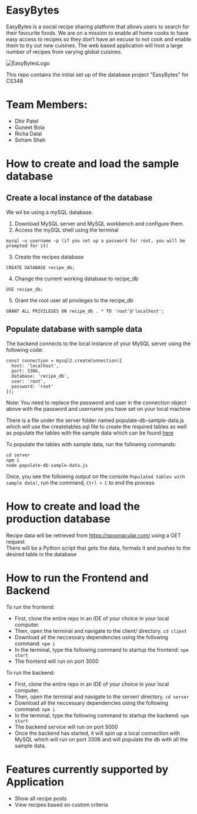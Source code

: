 # EasyBytes

EasyBytes is a social recipe sharing platform that allows users to search for their favourite foods. We are on a mission to enable all home cooks to have easy access to recipes so they don’t have an excuse to not cook and enable them to try out new cuisines. The web based application will host a large number of recipes from varying global cuisines.

![EasyBytesLogo](https://user-images.githubusercontent.com/65190493/214759224-2ca6f9b6-a8b6-4b7c-9a8f-bf91a9ab50f5.png)

This repo contains the initial set up of the database project "EasyBytes" for CS348

# Team Members:
- Dhir Patel
- Guneet Bola
- Richa Dalal
- Soham Shah

# How to create and load the sample database

## Create a local instance of the database

We wil be using a mySQL database.

1) Download MySQL server and MySQL workbench and configure them.
2) Access the mySQL shell using the terminal

```mysql –u username –p (if you set up a password for root, you will be prompted for it)```

3) Create the recipes database

```CREATE DATABASE recipe_db;```

4) Change the current working database to recipe_db

```USE recipe_db;```

5) Grant the root user all privileges to the recipe_db

```GRANT ALL PRIVILEGES ON recipe_db . * TO 'root'@'localhost';```

## Populate database with sample data

The backend connects to the local instance of your MySQL server using the following code:

```
const connection = mysql2.createConnection({
  host: 'localhost',
  port: 3306,
  database: 'recipe_db',
  user: 'root',
  password: 'root'
});
```
Note: You need to replace the password and user in the connection object above with the password and username you have set on your local machine

There is a file under the server folder named populate-db-sample-data.js which will use the createtables.sql file to create the required tables as well as populate the tables with the sample data which can be found [here](./db/sample-data)

To populate the tables with sample data, run the following commands:

```
cd server
npm i
node populate-db-sample-data.js
```

Once, you see the following output on the console ```Populated tables with sample data!```,  run the command, ```Ctrl + C``` to end the process

# How to create and load the production database

Recipe data will be retrieved from https://spoonacular.com/ using a GET request\
There will be a Python script that gets the data, formats it and pushes to the desired table in the database

# How to run the Frontend and Backend

To run the frontend:
- First, clone the entire repo in an IDE of your choice in your local computer.
- Then, open the terminal and navigate to the client/ directory. ```cd client```
- Download all the neccessary dependencies using the following command: ```npm i```
- In the terminal, type the following command to startup the frontend: ```npm start```
- The frontend will run on port 3000

To run the backend:
- First, clone the entire repo in an IDE of your choice in your local computer.
- Then, open the terminal and navigate to the server/ directory. ```cd server```
- Download all the neccessary dependencies using the following command: ```npm i```
- In the terminal, type the following command to startup the backend: ```npm start```
- The backend service will run on port 5000
- Once the backend has started, it will spin up a local connection with MySQL which will run on port 3306 and will populate the db with all the sample data.

# Features currently supported by Application
- Show all recipe posts
- View recipes based on custom criteria
